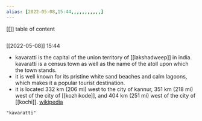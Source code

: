 ```yaml
---
alias: [2022-05-08,15:44,,,,,,,,,,,]
---
```

[[]]
table of content
```toc
```

[[2022-05-08]] 15:44
- kavaratti  is the capital of the union territory of [[lakshadweep]] in india. kavaratti is a census town as well as the name of the atoll upon which the town stands.
- it is well known for its pristine white sand beaches and calm lagoons, which makes it a popular tourist destination.
- it is located 332 km (206 mi) west to the city of kannur, 351 km (218 mi) west of the city of [[kozhikode]], and 404 km (251 mi) west of the city of [[kochi]].
[wikipedia](https://en.wikipedia.org/wiki/kavaratti)
```query
"kavaratti"
```
